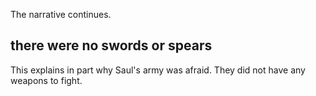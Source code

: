 The narrative continues.

## there were no swords or spears ##

This explains in part why Saul's army was afraid. They did not have any weapons to fight.